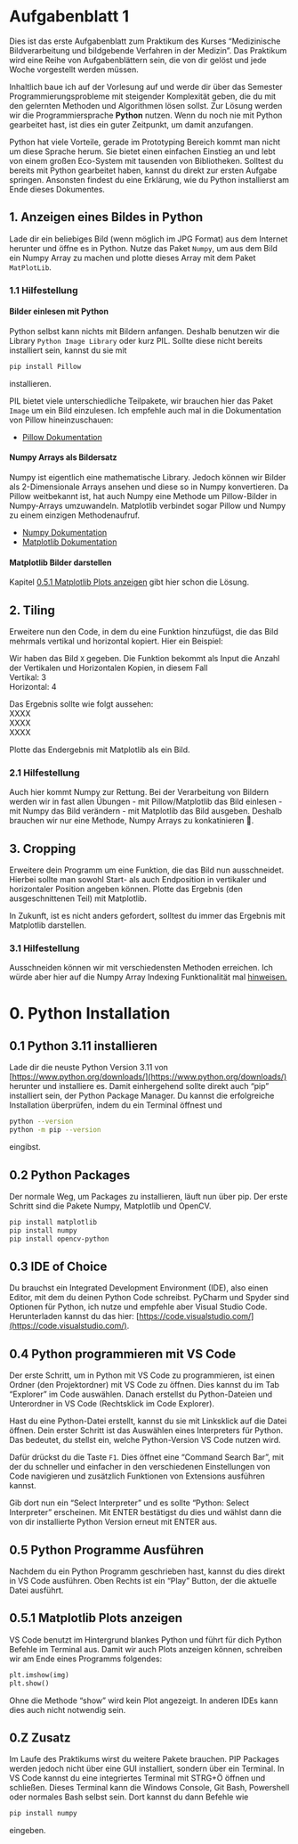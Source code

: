 # Aufgabenblatt 1

Dies ist das erste Aufgabenblatt zum Praktikum des Kurses “Medizinische Bildverarbeitung und bildgebende Verfahren in der Medizin”. Das Praktikum wird eine Reihe von Aufgabenblättern sein, die von dir gelöst und jede Woche vorgestellt werden müssen.

Inhaltlich baue ich auf der Vorlesung auf und werde dir über das Semester Programmierungsprobleme mit steigender Komplexität geben, die du mit den gelernten Methoden und Algorithmen lösen sollst. Zur Lösung werden wir die Programmiersprache **Python** nutzen. Wenn du noch nie mit Python gearbeitet hast, ist dies ein guter Zeitpunkt, um damit anzufangen.

Python hat viele Vorteile, gerade im Prototyping Bereich kommt man nicht um diese Sprache herum. Sie bietet einen einfachen Einstieg an und lebt von einem großen Eco-System mit tausenden von Bibliotheken. Solltest du bereits mit Python gearbeitet haben, kannst du direkt zur ersten Aufgabe springen. Ansonsten findest du eine Erklärung, wie du Python installierst am Ende dieses Dokumentes.

## 1. Anzeigen eines Bildes in Python
Lade dir ein beliebiges Bild (wenn möglich im JPG Format) aus dem Internet herunter und öffne es in Python.
Nutze das Paket `Numpy`, um aus dem Bild ein Numpy Array zu machen und plotte dieses Array mit dem Paket `MatPlotLib`.

### 1.1 Hilfestellung

#### Bilder einlesen mit Python

Python selbst kann nichts mit Bildern anfangen. Deshalb benutzen wir die Library `Python Image Library` oder kurz PIL. Sollte diese nicht bereits installiert sein, kannst du sie mit
```bash
pip install Pillow
```
installieren.

PIL bietet viele unterschiedliche Teilpakete, wir brauchen hier das Paket `Image` um ein Bild einzulesen.
Ich empfehle auch mal in die Dokumentation von Pillow hineinzuschauen: 
- [Pillow Dokumentation](https://pillow.readthedocs.io/en/stable/)

#### Numpy Arrays als Bildersatz
Numpy ist eigentlich eine mathematische Library. Jedoch können wir Bilder als 2-Dimensionale Arrays ansehen und diese so in Numpy konvertieren. Da Pillow weitbekannt ist, hat auch Numpy eine Methode um Pillow-Bilder in Numpy-Arrays umzuwandeln.
Matplotlib verbindet sogar Pillow und Numpy zu einem einzigen Methodenaufruf.
- [Numpy Dokumentation](https://numpy.org/doc/stable/user/index.html#user)
- [Matplotlib Dokumentation](https://matplotlib.org/stable/api/index)

#### Matplotlib Bilder darstellen
Kapitel [0.5.1 Matplotlib Plots anzeigen](#051-matplotlib-plots-anzeigen) gibt hier schon die Lösung.

## 2. Tiling

Erweitere nun den Code, in dem du eine Funktion hinzufügst, die das Bild mehrmals vertikal und horizontal kopiert. Hier ein Beispiel:

Wir haben das Bild `X` gegeben. 
Die Funktion bekommt als Input die Anzahl der Vertikalen und Horizontalen Kopien, in diesem Fall<br>
Vertikal: 3<br>
Horizontal: 4<br>

Das Ergebnis sollte wie folgt aussehen:<br>
XXXX<br>
XXXX<br>
XXXX<br>

Plotte das Endergebnis mit Matplotlib als ein Bild.

### 2.1 Hilfestellung
Auch hier kommt Numpy zur Rettung. Bei der Verarbeitung von Bildern werden wir in fast allen Übungen - mit Pillow/Matplotlib das Bild einlesen - mit Numpy das Bild verändern - mit Matplotlib das Bild ausgeben. Deshalb brauchen wir nur eine Methode, Numpy Arrays zu konkatinieren 🤨.
## 3. Cropping
Erweitere dein Programm um eine Funktion, die das Bild nun ausschneidet.
Hierbei sollte man sowohl Start- als auch Endposition in vertikaler und horizontaler Position angeben können.
Plotte das Ergebnis (den ausgeschnittenen Teil) mit Matplotlib.

In Zukunft, ist es nicht anders gefordert, solltest du immer das Ergebnis mit Matplotlib darstellen.

### 3.1 Hilfestellung
Ausschneiden können wir mit verschiedensten Methoden erreichen. Ich würde aber hier auf die Numpy Array Indexing Funktionalität mal [hinweisen.](https://numpy.org/doc/stable/user/basics.indexing.html)

<div style="page-break-before:always"></div>

# 0. Python Installation
## 0.1 Python 3.11 installieren
Lade dir die neuste Python Version 3.11 von [https://www.python.org/downloads/](https://www.python.org/downloads/) herunter und installiere es. Damit einhergehend sollte direkt auch “pip” installiert sein, der Python Package Manager.
Du kannst die erfolgreiche Installation überprüfen, indem du ein Terminal öffnest und

```bash
python --version
python -m pip --version
```

eingibst.
## 0.2 Python Packages
Der normale Weg, um Packages zu installieren, läuft nun über pip. Der erste Schritt sind die Pakete Numpy, Matplotlib und OpenCV.

```bash
pip install matplotlib
pip install numpy
pip install opencv-python
```

## 0.3 IDE of Choice
Du brauchst ein Integrated Development Environment (IDE), also einen Editor, mit dem du deinen Python Code schreibst. PyCharm und Spyder sind Optionen für Python, ich nutze und empfehle aber Visual Studio Code. Herunterladen kannst du das hier: [https://code.visualstudio.com/](https://code.visualstudio.com/).

## 0.4 Python programmieren mit VS Code
Der erste Schritt, um in Python mit VS Code zu programmieren, ist einen Ordner (den Projektordner) mit VS Code zu öffnen. Dies kannst du im Tab “Explorer” im Code auswählen.
Danach erstellst du Python-Dateien und Unterordner in VS Code (Rechtsklick im Code Explorer).

Hast du eine Python-Datei erstellt, kannst du sie mit Linksklick auf die Datei öffnen.
Dein erster Schritt ist das Auswählen eines Interpreters für Python. Das bedeutet, du stellst ein, welche Python-Version VS Code nutzen wird.

Dafür drückst du die Taste `F1`. Dies öffnet eine “Command Search Bar”, mit der du schneller und einfacher in den verschiedenen Einstellungen von Code navigieren und zusätzlich Funktionen von Extensions ausführen kannst.

Gib dort nun ein “Select Interpreter” und es sollte “Python: Select Interpreter” erscheinen. Mit ENTER bestätigst du dies und wählst dann die von dir installierte Python Version erneut mit ENTER aus.

<div style="page-break-before:always"></div>

## 0.5 Python Programme Ausführen
Nachdem du ein Python Programm geschrieben hast, kannst du dies direkt in VS Code ausführen. Oben Rechts ist ein “Play” Button, der die aktuelle Datei ausführt.

## 0.5.1 Matplotlib Plots anzeigen
VS Code benutzt im Hintergrund blankes Python und führt für dich Python Befehle im Terminal aus. Damit wir auch Plots anzeigen können, schreiben wir am Ende eines Programms folgendes:
```python
plt.imshow(img)
plt.show()
```
Ohne die Methode “show” wird kein Plot angezeigt. In anderen IDEs kann dies auch nicht notwendig sein.

## 0.Z Zusatz
Im Laufe des Praktikums wirst du weitere Pakete brauchen. PIP Packages werden jedoch nicht über eine GUI installiert, sondern über ein Terminal. In VS Code kannst du eine integriertes Terminal mit STRG+Ö öffnen und schließen. Dieses Terminal kann die Windows Console, Git Bash, Powershell oder normales Bash selbst sein. Dort kannst du dann Befehle wie 
```bash
pip install numpy 
```
eingeben.
